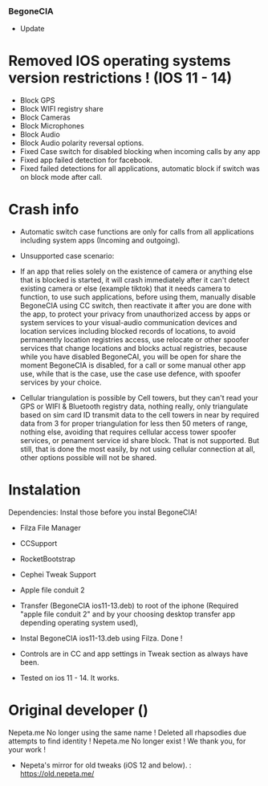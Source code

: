 ### BegoneCIA 

- Update

# Removed IOS operating systems version restrictions ! (IOS 11 - 14) 

- Block GPS 
- Block WIFI registry share 
- Block Cameras 
- Block Microphones
- Block Audio 
- Block Audio polarity reversal options. 
- Fixed Case switch for disabled blocking when incoming calls by any app 
- Fixed app failed detection for facebook.
- Fixed failed detections for all applications, automatic block if switch was on block mode after call.

# Crash info
- Automatic switch case functions are only for calls from all applications including system apps (Incoming and outgoing).
- Unsupported case scenario: 
- If an app that relies solely on the existence of camera or anything else that is blocked is started, it will crash immediately after it can't detect existing camera or else (example tiktok) that it needs camera to function, to use such applications, before using them, manually disable BegoneCIA using CC switch, then reactivate it after you are done with the app, to protect your privacy from unauthorized access by apps or system services to your visual-audio communication devices and location services including blocked records of locations, to avoid permanently location registries access, use relocate or other spoofer services that change locations and blocks actual registries, because while you have disabled BegoneCAI, you will be open for share the moment BegoneCIA is disabled, for a call or some manual other app use, while that is the case, use the case use defence, with spoofer services by your choice.

- Cellular triangulation is possible by Cell towers, but they can't read your GPS or WIFI & Bluetooth registry data, nothing really, only triangulate based on sim card ID transmit data to the cell towers in near by required data from 3 for proper triangulation for less then 50 meters of range, nothing else, avoiding that requires cellular access tower spoofer services, or penament service id share block. That is not supported. But still, that is done the most easily, by not using cellular connection at all, other options possible will not be shared.

# Instalation
Dependencies: Instal those before you instal BegoneCIA! 
- Filza File Manager
- CCSupport
- RocketBootstrap
- Cephei Tweak Support
- Apple file conduit 2
- Transfer (BegoneCIA ios11-13.deb) to root of the iphone (Required "apple file conduit 2" and by your choosing desktop transfer app depending operating system used), 
- Instal BegoneCIA ios11-13.deb using Filza.
Done ! 
- Controls are in CC and app settings in Tweak section as always have been.

- Tested on ios 11 - 14. It works.

# Original developer () 

Nepeta.me No longer using the same name ! Deleted all rhapsodies due attempts to find identity ! Nepeta.me No longer exist ! We thank you, for your work !

- Nepeta's mirror for old tweaks (iOS 12 and below). : https://old.nepeta.me/



